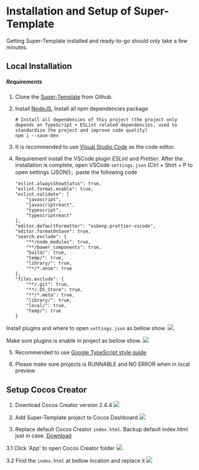 # Installation and Setup of Super-Template

Getting Super-Template installed and ready-to-go should only take a few minutes.

## Local Installation

##### Requirements

1. Clone the [Super-Template](https://code.visualstudio.com/download) from Github.

2. Install [NodeJS](https://nodejs.org/en/), Install all npm dependencies package
   ```
   # Install all dependencies of this project (the project only depends on TypeScript + ESLint related dependencies, used to standardize the project and improve code quality)
   npm i --save-dev
   ``` 
3. It is recommended to use [Visual Studio Code](https://code.visualstudio.com/download) as the code editor. 

4. Requirement install the VSCode plugin *ESLint* and *Prettier*. After the installation is complete, open VSCode `settings.json` (Ctrl + Shirt + P to open settings (JSON))，paste the following code
    ```
    "eslint.alwaysShowStatus": true,
    "eslint.format.enable": true,
    "eslint.validate": [
        "javascript",
        "javascriptreact",
        "typescript",
        "typescriptreact"
    ],
    "editor.defaultFormatter": "esbenp.prettier-vscode",
    "editor.formatOnSave": true,
    "search.exclude": {
        "**/node_modules": true,
        "**/bower_components": true,
        "build/": true,
        "temp/": true,
        "library/": true,
        "**/*.anim": true
    },
    "files.exclude": {
        "**/.git": true,
        "**/.DS_Store": true,
        "**/*.meta": true,
        "library/": true,
        "local/": true,
        "temp/": true
    }
   ``` 

Install plugins and where to open `settings.json` as bellow show.
 ![](./res/install-plugins.jpg)

 Make sure plugins is enable in project as bellow show.
 ![](./res/setup-plugins.jpg)

5.	Recommended to use [Google TypeScript style guide](https://google.github.io/styleguide/tsguide.html)

6.	Please make sure projects is RUNNABLE and NO ERROR when in local preview 


## Setup Cocos Creator

1. Download Cocos Creator version 2.4.4
![](./res/cc-engine-version.jpg)

2. Add Super-Template project to Cocos Dashboard
![](./res/add-project.jpg)

3. Replace default Cocos Creator `index.html`. Backup default index.html just in case. [Download]()

 3.1 Click 'App' to open Cocos Creator folder
![](./res/open-app.jpg)
    
 3.2 Find the `index.html` at bellow location and replace it
![](./res/where-to-replace-index.jpg)